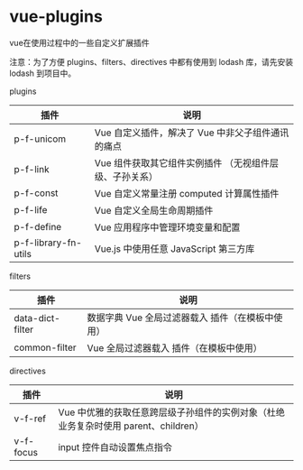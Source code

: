 # vue-plugins
vue在使用过程中的一些自定义扩展插件

注意：为了方便 plugins、filters、directives 中都有使用到 lodash 库，请先安装 lodash 到项目中。

plugins

插件 | 说明
---|---
p-f-unicom | Vue 自定义插件，解决了 Vue 中非父子组件通讯的痛点
p-f-link | Vue 组件获取其它组件实例插件 （无视组件层级、子孙关系）
p-f-const | Vue 自定义常量注册 computed 计算属性插件
p-f-life | Vue 自定义全局生命周期插件
p-f-define | Vue 应用程序中管理环境变量和配置
p-f-library-fn-utils | Vue.js 中使用任意 JavaScript 第三方库

filters

插件 | 说明
---|---
data-dict-filter | 数据字典 Vue 全局过滤器载入 插件（在模板中使用）
common-filter | Vue 全局过滤器载入 插件（在模板中使用）

directives 

插件 | 说明
---|---
v-f-ref | Vue 中优雅的获取任意跨层级子孙组件的实例对象（杜绝业务复杂时使用 parent、children）
v-f-focus | input 控件自动设置焦点指令
